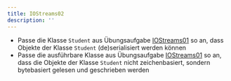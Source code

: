 ```yaml
---
title: IOStreams02
description: ''
---
```


- Passe die Klasse `Student` aus Übungsaufgabe
  [IOStreams01](../io-streams/io-streams01.md) so an, dass Objekte der Klasse
  `Student` (de)serialisiert werden können
- Passe die ausführbare Klasse aus Übungsaufgabe
  [IOStreams01](../io-streams/io-streams01.md) so an, dass die Objekte der
  Klasse `Student` nicht zeichenbasiert, sondern bytebasiert gelesen und
  geschrieben werden
